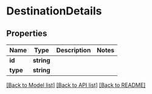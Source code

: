 # DestinationDetails

## Properties
Name | Type | Description | Notes
------------ | ------------- | ------------- | -------------
**id** | **string** |  | 
**type** | **string** |  | 

[[Back to Model list]](../README.md#documentation-for-models) [[Back to API list]](../README.md#documentation-for-api-endpoints) [[Back to README]](../README.md)


